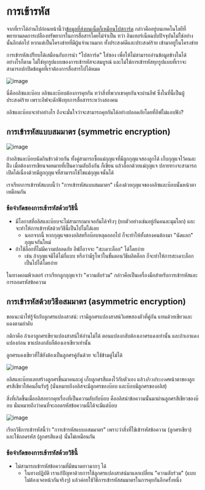 # การเข้ารหัส

จากที่เราได้อ่านไปก่อนหน้านี้ว่า[ข้อมูลที่ส่งบนเน็ตก็เหมือนโปสการ์ด](../internet-principles/internet-are-postcards.md) กล่าวคืออยู่บนเทคโนโลยีที่พยายามลดการเปลืองทรัพยากรในการสื่อสารโดยไม่จำเป็น ทว่า อินเทอร์เน็ตฉบับปัจจุบันไม่ใช่อย่างนั้นอีกต่อไป หากแต่เป็นโครงข่ายที่มีผู้นจำนวนมาก ทั้งประสงค์ดีและประสงค์ร้าย เข้ามาอยู่ในโครงข่าย

การเข้ารหัสเปรียบได้เสมือนกับการนำ "โปสการ์ด" ใส่ซอง เพื่อให้ไม่สามารถอ่านข้อมูลข้างในได้ อย่างไรก็ตาม ไม่ใช่ทุกรูปแบบของการเข้ารหัสจะสมบูรณ์ และไม่ใช่การเข้ารหัสทุกรูปแบบที่เราจะสามารถปกปิดข้อมูลที่เราต้องการสื่อสารไปได้หมด

![image](https://user-images.githubusercontent.com/3682634/90315355-19fd7580-df45-11ea-9a87-9ed97029ab39.png)

นี่คืออลิซและบ๊อบ อลิซและบ๊อบต้องการคุยกัน ทว่าสิ่งที่พวกเขาคุยกันจะผ่านอีฟ ซึ่งในที่นี้เป็นผู้ประสงค์ร้าย เพราะอีฟจะดักฟังทุกการสื่อสารระหว่างสองคน

อลิซและบ๊อบจะทำอย่างไร ถึงจะมั่นใจว่าจะสามารถคุยกันได้อย่างปลอดภัยโดยที่อีฟไม่แอบฟัง?

## การเข้ารหัสแบบสมมาตร (symmetric encryption)

![image](https://user-images.githubusercontent.com/3682634/90315537-93499800-df46-11ea-86ab-3c3abcf93edc.png)

ถ้าอลิซและบ๊อบนัดกินข้าวด้วยกัน ทั้งคู่สามารถซื้อแม่กุญแจที่มีลูกกุญแจสองลูกได้ เก็บกุญแจไว้คนละฝั่ง เมื่อต้องการเขียนจดหมายที่เป็นความลับถึงกัน ก็เขียน แล้วล็อกด้วยแม่กุญแจ ปลายทางจะสามารถเปิดได้เนื่องด้วยมีลูกกุญแจที่สามารถใช้ไขแม่กุญแจนั้นได้

เราเรียกการเข้ารหัสแบบนี้ว่า "การเข้ารหัสแบบสมมาตร" เนื่องด้วยกุญแจของอลิซและบ๊อบนั้นหน้าตาเหมือนกัน

### ข้อจำกัดของการเข้ารหัสด้วยวิธีนี้

* มีโอกาสที่อลิสและบ๊อบจะไม่สามารถมาเจอกันได้จริงๆ (ยกตัวอย่างเช่นอยู่กันคนละมุมโลก) และจะทำให้การเข้ารหัสด้วยวิธีนี้เป็นไปไม่ได้เลย
    * นอกจากนี้ หากกุญแจของอลิสหรือบ๊อบหลุดออกไป ก็จะทำให้ทั้งสองคนต้องมา "นัดแลก" กุญแจกันใหม่
* ถ้าใช้ล็อกที่ไม่มีความปลอดภัย อีฟก็อาจจะ "สะเดาะล็อก" ได้โดยง่าย
    * เช่น ถ้ากุญแจมีได้ไม่กี่แบบ หรือว่ามีรูโหว่ในขั้นตอนวิธีผลิตล็อก ก็จะทำให้การสะเดาะล็อกเป็นไปได้โดยง่าย

ในทางคอมพิวเตอร์ เราเรียกลูกกุญแจว่า "ความลับร่วม" กล่าวคือเป็นเครื่องมือสำหรับการเข้ารหัสและการถอดรหัสข้อความ

## การเข้ารหัสด้วยวิธีอสมมาตร (asymmetric encryption)

ขอแนะนำให้รู้จักกับลูกศรแปลงสาสน์: เรามีลูกศรแปลงสาสน์วิเศษสองตัวที่คู่กัน แทนด้วยเขียวและแดงตามลำดับ

กติกาคือ ถ้าเอาลูกศรเขียวแปลงสาสน์ให้อ่านไม่ได้ ตอนแปลงกลับต้องเอาศรแดงเท่านั้น และถ้าเอาแดงแปลงก่อน ขาแปลงกลับก็ต้องเอาเขียวเท่านั้น

ลูกศรแดงเขียวที่ใช้ยังต้องเป็นลูกศรคู่กันด้วย จะใช้ข้ามคู่ไม่ได้

![image](https://user-images.githubusercontent.com/3682634/90315991-e8d37400-df49-11ea-9fde-ff6c331561ee.png)

อลิสและบ๊อบเลยสร้างลูกศรขึ้นมาคนละคู่ เก็บลูกศรสีแดงไว้กับตัวเอง แล้ว*ป่าวประกาศ*หน้าตาของลูกศรสีเขียวให้คนอื่นรับรู้ (นั่นหมายถึงอลิสจะมีลูกศรของบ๊อบ และบ๊อบมีลูกศรของอลิส)

สิ่งที่เกิดขึ้นเมื่ออลิสอยากคุยเรื่องที่เป็นความลับกับบ๊อบ คืออลิสนำข้อความนั้นมาผ่านลูกศรสีเขียวของบ๊อบ นั่นหมายถึงว่าคนที่จะถอดรหัสข้อความนี้ได้จะมีแต่บ๊อบ

![image](https://user-images.githubusercontent.com/3682634/90316232-f9381e80-df4a-11ea-977f-5bdf0193acc2.png)

เรียกวิธีการเข้ารหัสนี้ว่า "การเข้ารหัสแบบอสมมาตร" เพราะว่าสิ่งที่ใช้เข้ารหัสข้อความ (ลูกศรเขียว) และใช้ถอดรหัส (ลูกศรสีแดง) นั้นไม่เหมือนกัน

### ข้อจำกัดของการเข้ารหัสด้วยวิธีนี้

* ไม่สามารถเข้ารหัสข้อความที่มีขนาดยาวมากๆ ได้
    * ในทางปฏิบัติ เราแก้ปัญหาด้วยการใช้ลูกศรแปลงสาสน์มาแลกเปลี่ยน "ความลับร่วม" (แบบไม่ต้องเจอหน้ากันจริงๆ) แล้วค่อยใช้วิธีการเข้ารหัสสมมาตรในการคุยกันอีกครั้งหนึ่ง